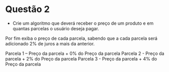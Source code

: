 # Questão 2
- Crie um algoritmo que deverá receber o preço de um produto e em quantas parcelas o usuário deseja pagar. 

Por fim exiba o preço de cada parcela, sabendo que a cada parcela será adicionado 2% de juros a mais da anterior.

Parcela 1 – Preço da parcela + 0% do Preço da parcela
Parcela 2 - Preço da parcela + 2% do Preço da parcela
Parcela 3 - Preço da parcela + 4% do Preço da parcela
